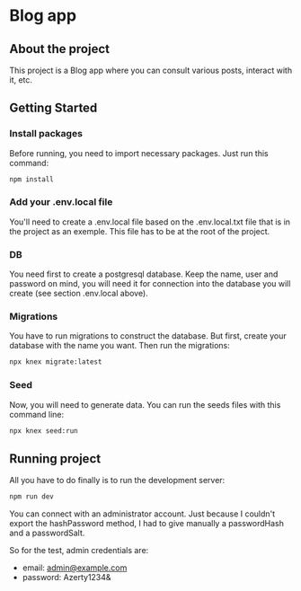 # Blog app

## About the project

This project is a Blog app where you can consult various posts, interact with it, etc.

## Getting Started

### Install packages

Before running, you need to import necessary packages. Just run this command:

```bash
npm install
```

### Add your .env.local file

You'll need to create a .env.local file based on the .env.local.txt file that is in the project as an exemple. This file has to be at the root of the project.

### DB

You need first to create a postgresql database. Keep the name, user and password on mind, you will need it for connection into the database you will create (see section .env.local above).

### Migrations

You have to run migrations to construct the database. But first, create your database with the name you want. Then run the migrations:

```bash
npx knex migrate:latest
```

### Seed

Now, you will need to generate data. You can run the seeds files with this command line:

```bash
npx knex seed:run
```

## Running project

All you have to do finally is to run the development server:

```bash
npm run dev
```

You can connect with an administrator account. Just because I couldn't export the hashPassword method, I had to give manually a passwordHash and a passwordSalt.

So for the test, admin credentials are:

- email: admin@example.com
- password: Azerty1234&
